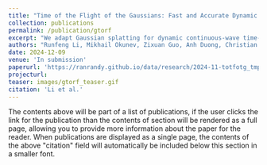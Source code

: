 ```yaml
---
title: "Time of the Flight of the Gaussians: Fast and Accurate Dynamic Time-of-Flight Radiance Fields"
collection: publications
permalink: /publication/gtorf
excerpt: "We adapt Gaussian splatting for dynamic continuous-wave time-of-flight radiance fields reconstruction and propose two optimization heuristics that address the discrepancy problem between the rendered mean depth and the depth from rendered raw ToF frames, enabling 100x faster training, >100Hz rendering speed, and more accurate depth."
authors: "Runfeng Li, Mikhail Okunev, Zixuan Guo, Anh Duong, Christian Richardt, Matthew O'Toole, James Tompkin"
date: 2024-12-09
venue: 'In submission'
paperurl: 'https://ranrandy.github.io/data/research/2024-11-totfotg_tmp.pdf'
projecturl: 
teaser: images/gtorf_teaser.gif
citation: 'Li et al.'
---
```


The contents above will be part of a list of publications, if the user clicks the link for the publication than the contents of section will be rendered as a full page, allowing you to provide more information about the paper for the reader. When publications are displayed as a single page, the contents of the above "citation" field will automatically be included below this section in a smaller font.
